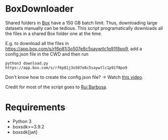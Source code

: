 # BoxDownloader
Shared folders in [Box](https://www.box.com/home) have a 150 GB batch limit. Thus, downloading large datasets manually can be tedious.
This script programatically downloads all the files in a shared Box folder one at the time.

E.g. to download all the files in https://app.box.com/s/rf6p81j3o507e8c5saywtlc1p91f8po9, add a config.json file in the CWD and then run
```
python3 download.py https://app.box.com/s/rf6p81j3o507e8c5saywtlc1p91f8po9
```

Don't know how to create the config.json file? → Watch [this video](todo).

Credit for most of the script goes to [Rui Barbosa](https://forum.box.com/u/rbarbosa/summary).

# Requirements
* Python 3
* boxsdk>=3.9.2
* boxsdk[jwt]
